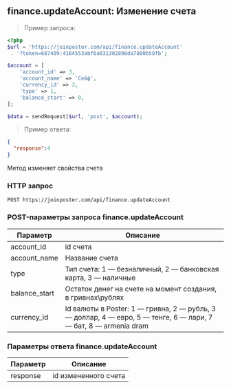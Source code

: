 ## finance.updateAccount: Изменение счета 

> Пример запроса:

```php
<?php
$url = 'https://joinposter.com/api/finance.updateAccount'
 . '?token=687409:4164553abf6a031302898da7800b59fb';

$account = [
    'account_id' => 3,
    'account_name' => 'Сейф',
    'currency_id' => 3,
    'type' => 1,
    'balance_start' => 0,
];

$data = sendRequest($url, 'post', $account);

```

> Пример ответа:

```json
{
  "response":4
}
```

Метод изменяет свойства счета 

### HTTP запрос

`POST https://joinposter.com/api/finance.updateAccount`

### POST-параметры запроса finance.updateAccount

Параметр | Описание
-------- | --------
account_id | id счета
account_name | Название счета
type | Тип счета: 1 — безналичный, 2 — банковская карта, 3 — наличные
balance_start | Остаток денег на счете на момент создания, в гривнах\рублях
currency_id | Id валюты в Poster: 1 — гривна, 2 — рубль, 3 — доллар, 4 — евро, 5 — тенге, 6 — лари, 7 — бат, 8 — armenia dram

### Параметры ответа finance.updateAccount

Параметр | Описание
-------- | --------
response | id измененного счета
